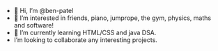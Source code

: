 - 👋 Hi, I’m @ben-patel
- 👀 I’m interested in friends, piano, jumprope, the gym, physics, maths and software! 
- 🌱 I’m currently learning HTML/CSS and java DSA.
-  I’m looking to collaborate any interesting projects.

<!---
ben-patel/ben-patel is a ✨ special ✨ repository because its `README.md` (this file) appears on your GitHub profile.
You can click the Preview link to take a look at your changes.
--->
<!-- im guessing this is a comment??
---> 

